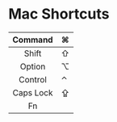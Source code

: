 # Mac Shortcuts

|  Command  | ⌘ |
|:---------:|---|
| Shift     | ⇧ |
| Option    | ⌥ |
| Control   | ⌃ |
| Caps Lock | ⇪ |
| Fn        |   |
